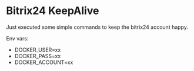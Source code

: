 # Bitrix24 KeepAlive

Just executed some simple commands to keep the bitrix24 account happy.

Env vars:
- DOCKER_USER=xx
- DOCKER_PASS=xx
- DOCKER_ACCOUNT=xx
